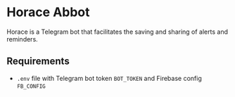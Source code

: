 # Horace Abbot
Horace is a Telegram bot that facilitates the saving and sharing of alerts and reminders.

## Requirements
- `.env` file with Telegram bot token `BOT_TOKEN` and Firebase config `FB_CONFIG`